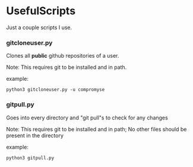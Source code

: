 # UsefulScripts
Just a couple scripts I use.

### gitcloneuser.py

Clones all **public** github repositories of a user.

Note: This requires git to be installed and in path.

example:
```
python3 gitcloneuser.py -u compromyse
```

### gitpull.py

Goes into every directory and "git pull"s to check for any changes

Note: This requires git to be installed and in path; No other files should be present in the directory

example:
```
python3 gitpull.py
```
